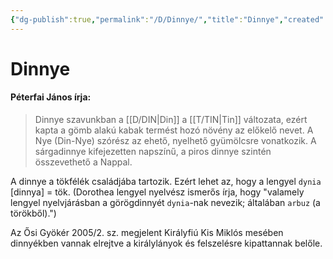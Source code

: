```yaml
---
{"dg-publish":true,"permalink":"/D/Dinnye/","title":"Dinnye","created":"2024-04-25T13:00","updated":"2024-10-25T17:05"}
---
```



# Dinnye

#### Péterfai János írja:

> Dinnye szavunkban a [[D/DIN\|Din]] a [[T/TIN\|Tin]] változata, ezért kapta a gömb alakú kabak termést hozó növény az előkelő nevet. A Nye (Din-Nye) szórész az ehető, nyelhető gyümölcsre vonatkozik. A sárgadinnye kifejezetten napszínű, a piros dinnye szintén összevethető a Nappal.  

A dinnye a tökfélék családjába tartozik. Ezért lehet az, hogy a lengyel `dynia` \[dinnya\] = tök. (Dorothea lengyel nyelvész ismerős írja, hogy "valamely lengyel nyelvjárásban a görögdinnyét `dynia`-nak nevezik; általában `arbuz` (a törökből).")  

Az Ősi Gyökér 2005/2. sz. megjelent Királyfiú Kis Miklós mesében dinnyékben vannak elrejtve a királylányok és felszelésre kipattannak belőle.  